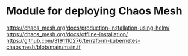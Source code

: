 # Module for deploying Chaos Mesh

https://chaos_mesh.org/docs/production-installation-using-helm/
https://chaos_mesh.org/docs/offline-installation/
https://github.com/3191110276/terraform-kubernetes-chaosmesh/blob/main/main.tf
